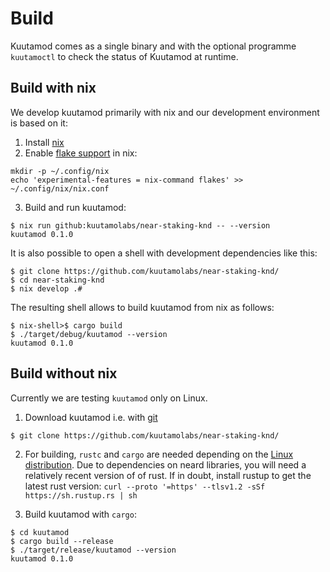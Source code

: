 # Build

Kuutamod comes as a single binary and with the optional programme `kuutamoctl`
to check the status of Kuutamod at runtime.

## Build with nix

We develop kuutamod primarily with nix and our development environment is based on it:

1. Install [nix](https://nix.dev/tutorials/install-nix)
2. Enable [flake support](https://xeiaso.net/blog/nix-flakes-1-2022-02-21) in nix:

```console
mkdir -p ~/.config/nix
echo 'experimental-features = nix-command flakes' >> ~/.config/nix/nix.conf
```

3. Build and run kuutamod:


```console
$ nix run github:kuutamolabs/near-staking-knd -- --version
kuutamod 0.1.0
```

It is also possible to open a shell with development dependencies like this:

```console
$ git clone https://github.com/kuutamolabs/near-staking-knd/
$ cd near-staking-knd
$ nix develop .#
```

The resulting shell allows to build kuutamod from nix as follows:

```console
$ nix-shell>$ cargo build
$ ./target/debug/kuutamod --version
kuutamod 0.1.0
```

## Build without nix

Currently we are testing `kuutamod` only on Linux.

1. Download kuutamod i.e. with [git](https://git-scm.com/downloads)

```colsole
$ git clone https://github.com/kuutamolabs/near-staking-knd/
```

2. For building, `rustc` and `cargo` are needed depending on the
   [Linux distribution](https://www.rust-lang.org/learn/get-started).
   Due to dependencies on neard libraries, you will need a relatively recent version of
   of rust. If in doubt, install rustup to get the latest rust version:
   `curl --proto '=https' --tlsv1.2 -sSf https://sh.rustup.rs | sh`

3. Build kuutamod with `cargo`:

```console
$ cd kuutamod
$ cargo build --release
$ ./target/release/kuutamod --version
kuutamod 0.1.0
```
